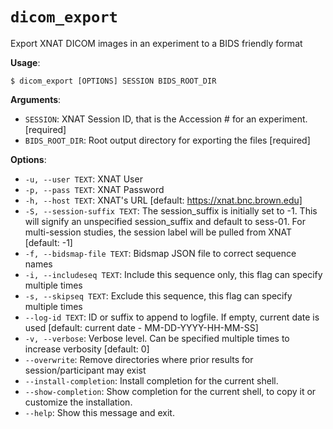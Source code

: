 # `dicom_export`

Export XNAT DICOM images in an experiment to a BIDS friendly format

**Usage**:

```console
$ dicom_export [OPTIONS] SESSION BIDS_ROOT_DIR
```

**Arguments**:

* `SESSION`: XNAT Session ID, that is the Accession # for an experiment.  [required]
* `BIDS_ROOT_DIR`: Root output directory for exporting the files  [required]

**Options**:

* `-u, --user TEXT`: XNAT User
* `-p, --pass TEXT`: XNAT Password
* `-h, --host TEXT`: XNAT's URL  [default: https://xnat.bnc.brown.edu]
* `-S, --session-suffix TEXT`: The session_suffix is initially set to -1.              This will signify an unspecified session_suffix and default to sess-01.              For multi-session studies, the session label will be pulled from XNAT  [default: -1]
* `-f, --bidsmap-file TEXT`: Bidsmap JSON file to correct sequence names
* `-i, --includeseq TEXT`: Include this sequence only, this flag can specify multiple times
* `-s, --skipseq TEXT`: Exclude this sequence, this flag can specify multiple times
* `--log-id TEXT`: ID or suffix to append to logfile. If empty, current date is used  [default: current date - MM-DD-YYYY-HH-MM-SS]
* `-v, --verbose`: Verbose level. Can be specified multiple times to increase verbosity  [default: 0]
* `--overwrite`: Remove directories where prior results for session/participant may exist
* `--install-completion`: Install completion for the current shell.
* `--show-completion`: Show completion for the current shell, to copy it or customize the installation.
* `--help`: Show this message and exit.
